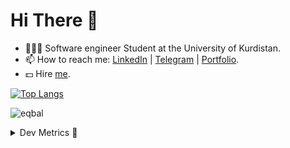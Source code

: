 # Hi There 👋

- 🧑🏻‍💻 Software engineer Student at the University of Kurdistan.
- 📫 How to reach me: [LinkedIn](https://www.linkedin.com/in/eghbal-amininejad-3a29211a5/) | [Telegram](https://t.me/amininejade) | [Portfolio](http://eqbal.me).
- 💵 Hire [me](mailto:amininejade@gmail.com).

[![Top Langs](https://github-readme-stats.vercel.app/api/top-langs/?username=eqba1&layout=compact)](https://github.com/anuraghazra/github-readme-stats)

<p align="left"> <img src="https://komarev.com/ghpvc/?username=eqba1" alt="eqbal"/> </p>


<details><summary>Dev Metrics 💅</summary>

**🐱 My Github Data**

> 🏆 114 Contributions in the Year 2020
 >
> 📦 226689 kB Used in Github's Storage
 >
> 💼 Software Engineer researcher
 >
> 📜 10 Public Repositories
 >
> 🔑 1 Private Repository
>
